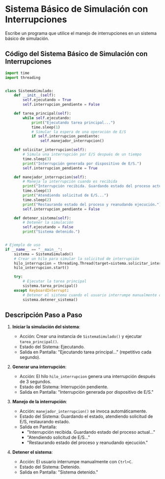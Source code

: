 # Sistema Básico de Simulación con Interrupciones

Escribe un programa que utilice el manejo de interrupciones en un sistema básico de simulación.

## Código del Sistema Básico de Simulación con Interrupciones

```python
import time
import threading


class SistemaSimulado:
    def __init__(self):
        self.ejecutando = True
        self.interrupcion_pendiente = False

    def tarea_principal(self):
        while self.ejecutando:
            print("Ejecutando tarea principal...")
            time.sleep(1)
            # Simular la espera de una operación de E/S
            if self.interrupcion_pendiente:
                self.manejador_interrupcion()

    def solicitar_interrupcion(self):
        # Simula una interrupción por E/S después de un tiempo
        time.sleep(3)
        print("Interrupción generada por dispositivo de E/S.")
        self.interrupcion_pendiente = True

    def manejador_interrupcion(self):
        # Maneja la interrupción cuando es recibida
        print("Interrupción recibida. Guardando estado del proceso actual...")
        time.sleep(1)
        print("Atendiendo solicitud de E/S...")
        time.sleep(2)
        print("Restaurando estado del proceso y reanudando ejecución.")
        self.interrupcion_pendiente = False

    def detener_sistema(self):
        # Detener la simulación
        self.ejecutando = False
        print("Sistema detenido.")


# Ejemplo de uso
if __name__ == "__main__":
    sistema = SistemaSimulado()
    # Crear un hilo para simular la solicitud de interrupción
    hilo_interrupcion = threading.Thread(target=sistema.solicitar_interrupcion)
    hilo_interrupcion.start()

    try:
        # Ejecutar la tarea principal
        sistema.tarea_principal()
    except KeyboardInterrupt:
        # Detener el sistema cuando el usuario interrumpe manualmente con Ctrl+C
        sistema.detener_sistema()
```

## Descripción Paso a Paso

1. **Iniciar la simulación del sistema**:

   - Acción: Crear una instancia de `SistemaSimulado()` y ejecutar `tarea_principal()`.
   - Estado del Sistema: Ejecutando.
   - Salida en Pantalla: "Ejecutando tarea principal..." (repetitivo cada segundo).

2. **Generar una interrupción**:

   - Acción: El hilo `hilo_interrupcion` genera una interrupción después de 3 segundos.
   - Estado del Sistema: Interrupción pendiente.
   - Salida en Pantalla: "Interrupción generada por dispositivo de E/S."

3. **Manejo de la interrupción**:

   - Acción: `manejador_interrupcion()` se invoca automáticamente.
   - Estado del Sistema: Guardando el estado, atendiendo solicitud de E/S, restaurando estado.
   - Salida en Pantalla:
     - "Interrupción recibida. Guardando estado del proceso actual..."
     - "Atendiendo solicitud de E/S..."
     - "Restaurando estado del proceso y reanudando ejecución."

4. **Detener el sistema**:
   - Acción: El usuario interrumpe manualmente con `Ctrl+C`.
   - Estado del Sistema: Detenido.
   - Salida en Pantalla: "Sistema detenido."
